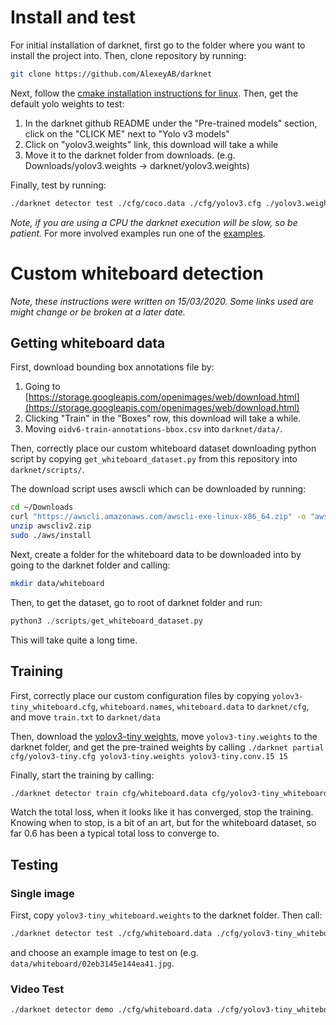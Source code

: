 # Install and test

For initial installation of darknet, first go to the folder where you want to
install the project into. Then, clone repository by running:

```bash
git clone https://github.com/AlexeyAB/darknet
```

Next, follow the [cmake installation instructions for linux](https://github.com/AlexeyAB/darknet#how-to-compile-on-linux-using-cmake).
Then, get the default yolo weights to test:
1. In the darknet github README under the "Pre-trained models" section, click on the "CLICK ME" next to "Yolo v3 models"
2. Click on "yolov3.weights" link, this download will take a while
3. Move it to the darknet folder from downloads. (e.g. Downloads/yolov3.weights -> darknet/yolov3.weights)

Finally, test by running: 
```bash
./darknet detector test ./cfg/coco.data ./cfg/yolov3.cfg ./yolov3.weights.
```
*Note, if you are using a CPU the darknet execution will be slow, so be patient.* For more involved
examples run one of the [examples](https://github.com/AlexeyAB/darknet#how-to-use-on-the-command-line).


# Custom whiteboard detection
*Note, these instructions were written on 15/03/2020.
Some links used are might change or be broken at a later date.*

## Getting whiteboard data
First, download bounding box annotations file by:
1. Going to [https://storage.googleapis.com/openimages/web/download.html](https://storage.googleapis.com/openimages/web/download.html)
2. Clicking "Train" in the "Boxes" row, this download will take a while.
3. Moving ```oidv6-train-annotations-bbox.csv``` into ```darknet/data/```.

Then, correctly place our custom whiteboard dataset downloading python script by copying
```get_whiteboard_dataset.py``` from this repository into ```darknet/scripts/```.

The download script uses awscli which can be downloaded by running:
```bash
cd ~/Downloads
curl "https://awscli.amazonaws.com/awscli-exe-linux-x86_64.zip" -o "awscliv2.zip"
unzip awscliv2.zip
sudo ./aws/install
```

Next, create a folder for the whiteboard data to be downloaded into by going to the darknet folder
and calling:
```bash
mkdir data/whiteboard
```

Then, to get the dataset, go to root of darknet folder and run:
```python
python3 ./scripts/get_whiteboard_dataset.py
```
This will take quite a long time.

## Training
First, correctly place our custom configuration files by copying
```yolov3-tiny_whiteboard.cfg```, ```whiteboard.names```, ```whiteboard.data```
to ```darknet/cfg```, and move ```train.txt``` to ```darknet/data```

Then, download the [yolov3-tiny weights](https://pjreddie.com/media/files/yolov3-tiny.weights), move
```yolov3-tiny.weights``` to the darknet folder, and get the pre-trained weights by calling
```./darknet partial cfg/yolov3-tiny.cfg yolov3-tiny.weights yolov3-tiny.conv.15 15```

Finally, start the training by calling:
```bash
./darknet detector train cfg/whiteboard.data cfg/yolov3-tiny_whiteboard.cfg yolov3-tiny.conv.15
```
Watch the total loss, when it looks like it has converged, stop the training. Knowing when to stop, is a bit of an art, but for the whiteboard dataset, so far 0.6 has been a typical total loss to converge to.

## Testing

### Single image
First, copy ```yolov3-tiny_whiteboard.weights``` to the darknet folder. Then call:
```bash
./darknet detector test ./cfg/whiteboard.data ./cfg/yolov3-tiny_whiteboard.cfg ./yolov3-tiny_whiteboard.weights
```
and choose an example image to test on (e.g. ```data/whiteboard/02eb3145e144ea41.jpg```.

### Video Test

```bash
./darknet detector demo ./cfg/whiteboard.data ./cfg/yolov3-tiny_whiteboard.cfg yolov3-tiny_whiteboard.weights <video-path> -out_filename res.avi
```
